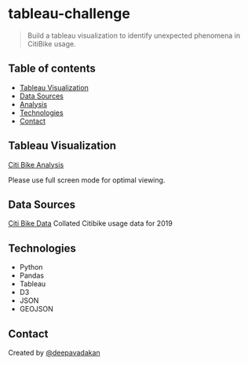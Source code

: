 # tableau-challenge

>  Build a tableau visualization to identify unexpected phenomena in CitiBike usage.

## Table of contents
* [Tableau Visualization](#Tableau-Visualization)
* [Data Sources](#data-sources)
* [Analysis](#Analysis)
* [Technologies](#technologies)
* [Contact](#Contact)


## Tableau Visualization
[Citi Bike Analysis](https://public.tableau.com/profile/deepa.vadakan#!/vizhome/CitiBike_16130842989820/CitiBike?publish=yes)

Please use full screen mode for optimal viewing.


## Data Sources
[Citi Bike Data](https://www.citibikenyc.com/system-data)
Collated Citibike usage data for 2019

## Technologies
* Python
* Pandas
* Tableau
* D3
* JSON
* GEOJSON

## Contact
Created by [@deepavadakan](https://github.com/)